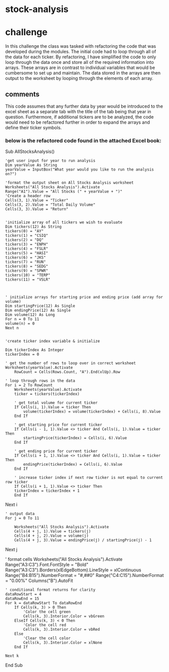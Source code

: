 # stock-analysis

# challenge

In this challenge the class was tasked with refactoring the code that was developed during the modules.  The initial code had to loop through all of the data for each ticker.  By refactoring, I have simplified the code to only loop through the data once and store all of the required information into arrays.  These arrays are in contrast to individual variables that would be cumbersome to set up and maintain.  The data stored in the arrays are then output to the worksheet by looping through the elements of each array. 

## comments

This code assumes that any further data by year would be introduced to the excel sheet as a separate tab with the title of the tab being that year in question.  Furthermore, if additional tickers are to be analyzed, the code would need to be refactored further in order to expand the arrays and define their ticker symbols.

### below is the refactored code found in the attached Excel book:

Sub AllStocksAnalysis()
    
    'get user input for year to run analysis
    Dim yearValue As String
    yearValue = InputBox("What year would you like to run the analysis on?")
    
    'format the output sheet on All Stocks Analysis worksheet
    Worksheets("All Stocks Analysis").Activate
    Range("A1").Value = "All Stocks (" + yearValue + ")"
    'Create a header row
    Cells(3, 1).Value = "Ticker"
    Cells(3, 2).Value = "Total Daily Volume"
    Cells(3, 3).Value = "Return"


    'initialize array of all tickers we wish to evaluate
    Dim tickers(12) As String
    tickers(0) = "AY"
    tickers(1) = "CSIQ"
    tickers(2) = "DQ"
    tickers(3) = "ENPH"
    tickers(4) = "FSLR"
    tickers(5) = "HASI"
    tickers(6) = "JKS"
    tickers(7) = "RUN"
    tickers(8) = "SEDG"
    tickers(9) = "SPWR"
    tickers(10) = "TERP"
    tickers(11) = "VSLR"
    
     
    
    ' initialize arrays for starting price and ending price (add array for volume)
    Dim startingPrice(12) As Single
    Dim endingPrice(12) As Single
    Dim volume(12) As Long
    For n = 0 To 11
    volume(n) = 0
    Next n
    
    
    'create ticker index variable & initialize
    
    Dim tickerIndex As Integer
    tickerIndex = 0
    
    ' get the number of rows to loop over in correct worksheet
    Worksheets(yearValue).Activate
        RowCount = Cells(Rows.Count, "A").End(xlUp).Row
    
    ' loop through rows in the data
    For i = 2 To RowCount
        Worksheets(yearValue).Activate
        ticker = tickers(tickerIndex)
          
        ' get total volume for current ticker
        If Cells(i, 1).Value = ticker Then
            volume(tickerIndex) = volume(tickerIndex) + Cells(i, 8).Value
        End If
            
        ' get starting price for current ticker
        If Cells(i - 1, 1).Value <> ticker And Cells(i, 1).Value = ticker Then
            startingPrice(tickerIndex) = Cells(i, 6).Value
        End If
            
        ' get ending price for current ticker
        If Cells(i + 1, 1).Value <> ticker And Cells(i, 1).Value = ticker Then
            endingPrice(tickerIndex) = Cells(i, 6).Value
        End If
   
        ' increase ticker index if next row ticker is not equal to current row ticker
        If Cells(i + 1, 1).Value <> ticker Then
        tickerIndex = tickerIndex + 1
        End If
   
   Next i
    
    
    ' output data
    For j = 0 To 11
   
        Worksheets("All Stocks Analysis").Activate
        Cells(4 + j, 1).Value = tickers(j)
        Cells(4 + j, 2).Value = volume(j)
        Cells(4 + j, 3).Value = endingPrice(j) / startingPrice(j) - 1
   
   Next j
   
   
   ' format cells
    Worksheets("All Stocks Analysis").Activate
    Range("A3:C3").Font.FontStyle = "Bold"
    Range("A3:C3").Borders(xlEdgeBottom).LineStyle = xlContinuous
    Range("B4:B15").NumberFormat = "#,##0"
    Range("C4:C15").NumberFormat = "0.00%"
    Columns("B").AutoFit
    
    ' conditional format returns for clarity
    dataRowStart = 4
    dataRowEnd = 15
    For k = dataRowStart To dataRowEnd
        If Cells(k, 3) > 0 Then
            'Color the cell green
            Cells(k, 3).Interior.Color = vbGreen
        ElseIf Cells(k, 3) < 0 Then
            'Color the cell red
            Cells(k, 3).Interior.Color = vbRed
        Else
            'Clear the cell color
            Cells(k, 3).Interior.Color = xlNone
        End If

    Next k
    
End Sub
